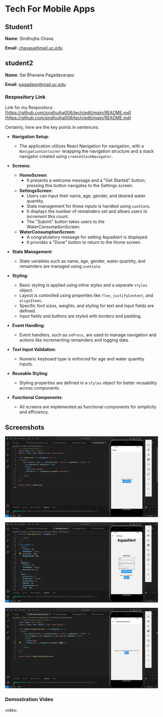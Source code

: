 # Tech For Mobile Apps

## Student1

**Name**: Sindhujha Chava

**Email**: chavasa@mail.uc.edu

## student2

**Name**: Sai Bhavana Pagadavarapu

**Email**: pagadasn@mail.uc.edu

### Respository Link

Link for my Respository:
[https://github.com/sindhujha006/tech/edit/main/README.md](https://github.com/sindhujha006/tech/edit/main/README.md)

Certainly, here are the key points in sentences:

- **Navigation Setup**:
  - The application utilizes React Navigation for navigation, with a `NavigationContainer` wrapping the navigation structure and a stack navigator created using `createStackNavigator`.

- **Screens**:
  - **HomeScreen**:
    - It presents a welcome message and a "Get Started" button; pressing this button navigates to the Settings screen.
  - **SettingsScreen**:
    - Users can input their name, age, gender, and desired water quantity.
    - State management for these inputs is handled using `useState`.
    - It displays the number of remainders set and allows users to increment this count.
    - The "Submit" button takes users to the WaterConsumptionScreen.
  - **WaterConsumptionScreen**:
    - A congratulatory message for setting AquaAlert is displayed.
    - It provides a "Done" button to return to the Home screen.

- **State Management**:
  - State variables such as name, age, gender, water quantity, and remainders are managed using `useState`.

- **Styling**:
  - Basic styling is applied using inline styles and a separate `styles` object.
  - Layout is controlled using properties like `flex`, `justifyContent`, and `alignItems`.
  - Specific font sizes, weights, and styling for text and input fields are defined.
  - Input fields and buttons are styled with borders and padding.

- **Event Handling**:
  - Event handlers, such as `onPress`, are used to manage navigation and actions like incrementing remainders and logging data.

- **Text Input Validation**:
  - Numeric keyboard type is enforced for age and water quantity inputs.

- **Reusable Styling**:
  - Styling properties are defined in a `styles` object for better reusability across components.

- **Functional Components**:
  - All screens are implemented as functional components for simplicity and efficiency.
 
    
## Screenshots

![](images/1.png)

![](images/2.png)

![](images/3.png)



### Demostration Video

video:
[]()

